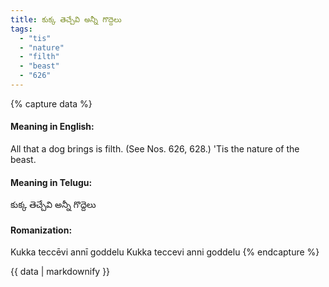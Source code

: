 ```yaml
---
title: కుక్క తెచ్చేవి అన్నీ గొద్దెలు
tags:
  - "tis"
  - "nature"
  - "filth"
  - "beast"
  - "626"
---
```


{% capture data %}
#### Meaning in English:
All that a dog brings is filth.
(See Nos. 626, 628.)
'Tis the nature of the beast.

#### Meaning in Telugu:
కుక్క తెచ్చేవి అన్నీ గొద్దెలు

#### Romanization:
Kukka teccēvi annī goddelu
Kukka teccevi anni goddelu
{% endcapture %}

{{ data | markdownify }}

